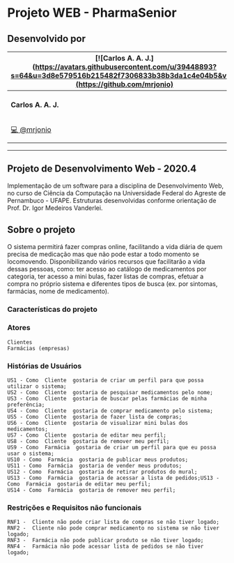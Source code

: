 # Projeto WEB - PharmaSenior

## Desenvolvido por

[![Carlos A. A. J.](https://avatars.githubusercontent.com/u/39448893?s=64&u=3d8e579516b215482f7306833b38b3da1c4e04b5&v=4](https://github.com/mrjonio) |  [![Laisy C. F. S.](https://avatars1.githubusercontent.com/u/44072239?s=64&v=4)](https://github.com/laisy) |  
|-------------------|-------------------
| **Carlos A. A. J.** | **Laisy C. F. S.** |  |
| <a href="https://github.com/mrjonio/WebProjetoSemNome/commits?author=mrjonio" title="Commits de @mrjonio">💻 @mrjonio</a> | <a href="https://github.com/mrjonio/WebProjetoSemNome/commits?author=laisy" title="Commits de @laisy">💻 @laisy</a> |

---

## Projeto de Desenvolvimento Web - 2020.4

Implementação de um software para a disciplina de Desenvolvimento Web, no curso de Ciência da Computação na Universidade Federal do Agreste de Pernambuco - UFAPE. Estruturas desenvolvidas conforme orientação de Prof. Dr. Igor Medeiros Vanderlei.

## Sobre o projeto

O sistema permitirá fazer compras online, facilitando a vida diária de quem
precisa de medicação mas que não pode estar a todo momento se locomovendo.
Disponibilizando vários recursos que facilitarão a vida dessas pessoas, como: ter acesso
ao catálogo de medicamentos por categoria, ter acesso a mini bulas, fazer listas de
compras, efetuar a compra no próprio sistema e diferentes tipos de busca (ex. por
sintomas, farmácias, nome de medicamento).

### Características do projeto

### Atores

	Clientes
	Farmácias (empresas)
	
### Histórias de Usuários

	US1 - Como ​ Cliente ​ gostaria de criar um perfil para que possa utilizar o sistema;
	US2 - Como ​ Cliente ​ gostaria de pesquisar medicamentos pelo nome;
	US3 - Como ​ Cliente ​ gostaria de buscar pelas farmácias de minha preferência;
	US4 - Como ​ Cliente ​ gostaria de comprar medicamento pelo sistema;
	US5 - Como ​ Cliente ​ gostaria de fazer lista de compras;
	US6 - Como ​ Cliente ​ gostaria de visualizar mini bulas dos medicamentos;
	US7 - Como ​ Cliente ​ gostaria de editar meu perfil;
	US8 - Como ​ Cliente ​ gostaria de remover meu perfil;
	US9 - Como ​ Farmácia ​ gostaria de criar um perfil para que eu possa usar o sistema;
	US10 - Como ​ Farmácia ​ gostaria de publicar meus produtos;
	US11 - Como ​ Farmácia ​ gostaria de vender meus produtos;
	US12 - Como ​ Farmácia ​ gostaria de retirar produtos do mural;
	US13 - Como ​ Farmácia ​ gostaria de acessar a lista de pedidos;US13 - Como ​ Farmácia ​ gostaria de editar meu perfil;
	US14 - Como ​ Farmácia ​ gostaria de remover meu perfil;

### Restrições e Requisitos não funcionais

	RNF1 - ​ Cliente​ não pode criar lista de compras se não tiver logado;
	RNF2 - ​ Cliente​ não pode comprar medicamento no sistema se não tiver logado;
	RNF3 - ​ Farmácia​ não pode publicar produto se não tiver logado;
	RNF4 - ​ Farmácia​ não pode acessar lista de pedidos se não tiver logado;

